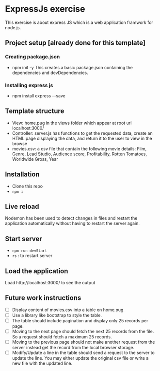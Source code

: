 # ExpressJs exercise
This exercise is about express JS which is a web application framwork for node.js.

## Project setup [already done for this template]
### Creating package.json
- npm init -y
This creates a basic package.json containing the dependencies and devDependencies.

### Installing express js
- npm install express --save

## Template structure
- View: home.pug in the views folder which appear at root url localhost:3000/
- Controller: server.js has functions to get the requested data, create an HTML page displaying the data, and return it to the user to view in the browse
- movies.csv: a csv file that contain the following movie details: Film, Genre, Lead Studio, Audience score, Profitability, Rotten Tomatoes, Worldwide Gross, Year

## Installation
- Clone this repo
- `npm i`

## Live reload
Nodemon has been used to detect changes in files and restart the application automatically without having to restart the server again.

## Start server
- `npm run devStart`
- `rs` : to restart server

## Load the application
Load http://localhost:3000/ to see the output

## Future work instructions
- [ ] Display content of movies.csv into a table on home.pug.
- [ ] Use a library like bootstrap to style the table.
- [ ] The table should include pagination and display only 25 records per page.
- [ ] Moving to the next page should fetch the next 25 records from the file. So a request should fetch a maximum 25 records.
- [ ] Moving to the previous page should not make another request from the server instead get the record from the local browser storage. 
- [ ] Modify/Update a line in the table should send a request to the server to update the line.
You may either update the original csv file or write a new file with the updated line.
